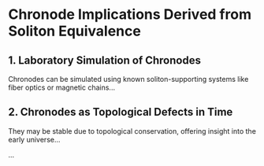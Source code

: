 # Chronode Implications Derived from Soliton Equivalence

## 1. Laboratory Simulation of Chronodes
Chronodes can be simulated using known soliton-supporting systems like fiber optics or magnetic chains...

## 2. Chronodes as Topological Defects in Time
They may be stable due to topological conservation, offering insight into the early universe...

...